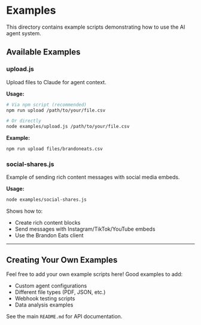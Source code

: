 # Examples

This directory contains example scripts demonstrating how to use the AI agent system.

## Available Examples

### upload.js
Upload files to Claude for agent context.

**Usage:**
```bash
# Via npm script (recommended)
npm run upload /path/to/your/file.csv

# Or directly
node examples/upload.js /path/to/your/file.csv
```

**Example:**
```bash
npm run upload files/brandoneats.csv
```

### social-shares.js
Example of sending rich content messages with social media embeds.

**Usage:**
```bash
node examples/social-shares.js
```

Shows how to:
- Create rich content blocks
- Send messages with Instagram/TikTok/YouTube embeds
- Use the Brandon Eats client

---

## Creating Your Own Examples

Feel free to add your own example scripts here! Good examples to add:
- Custom agent configurations
- Different file types (PDF, JSON, etc.)
- Webhook testing scripts
- Data analysis examples

See the main `README.md` for API documentation.

